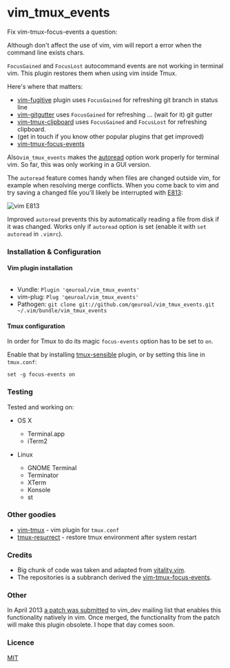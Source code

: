 # vim_tmux_events

Fix vim-tmux-focus-events a question:

Although don't affect the use of vim, vim will report a error when the command line exists chars.

`FocusGained` and `FocusLost` autocommand events are not working in terminal vim. This plugin restores them when using vim inside Tmux.

Here's where that matters:

- [vim-fugitive](https://github.com/tpope/vim-fugitive) plugin uses
  `FocusGained` for refreshing git branch in status line
- [vim-gitgutter](https://github.com/airblade/vim-gitgutter) uses `FocusGained`
  for refreshing ... (wait for it) git gutter
- [vim-tmux-clipboard](https://github.com/roxma/vim-tmux-clipboard) uses
    `FocusGained` and `FocusLost` for refreshing clipboard.
- (get in touch if you know other popular plugins that get improved)
- [vim-tmux-focus-events](https://github.com/tmux-plugins/vim-tmux-focus-events)

Also`vim_tmux_events` makes the [autoread](http://vimdoc.sourceforge.net/htmldoc/options.html#'autoread') option work properly for terminal vim. So far, this was only working in a GUI version.

The `autoread` feature comes handy when files are changed outside vim, for example when resolving merge conflicts. When you come back to vim and try saving a changed file you'll likely be interrupted with [E813](http://vimdoc.sourceforge.net/htmldoc/editing.html#E813):

![vim E813](/vim_e813.png)

Improved `autoread` prevents this by automatically reading a file from disk if it was changed. Works only if `autoread` option is set (enable it with `set autoread` in `.vimrc`).

### Installation & Configuration

#### Vim plugin installation

```plain
```
* Vundle: `Plugin 'qeuroal/vim_tmux_events'`
* vim-plug: `Plug 'qeuroal/vim_tmux_events'`
* Pathogen: `git clone git://github.com/qeuroal/vim_tmux_events.git ~/.vim/bundle/vim_tmux_events`

#### Tmux configuration

In order for Tmux to do its magic `focus-events` option has to be set to `on`.

Enable that by installing [tmux-sensible](https://github.com/tmux-plugins/tmux-sensible) plugin, or by setting this line in `tmux.conf`:

```plain
set -g focus-events on
```

### Testing

Tested and working on:

- OS X
  - Terminal.app
  - iTerm2

- Linux
  - GNOME Terminal
  - Terminator
  - XTerm
  - Konsole
  - st

### Other goodies

- [vim-tmux](https://github.com/tmux-plugins/vim-tmux) - vim plugin for `tmux.conf`
- [tmux-resurrect](https://github.com/tmux-plugins/tmux-resurrect) - restore tmux environment after system restart

### Credits

- Big chunk of code was taken and adapted from [vitality.vim](https://github.com/sjl/vitality.vim).
- The repositories is a subbranch derived the [vim-tmux-focus-events](https://github.com/tmux-plugins/vim-tmux-focus-events).

### Other

In April 2013 [a patch was submitted](https://groups.google.com/forum/#!topic/vim_dev/ASn8QqQqVe0) to vim_dev mailing list that enables this functionality natively in vim.
Once merged, the functionality from the patch will make this plugin obsolete.
I hope that day comes soon.

### Licence

[MIT](LICENSE.md)
